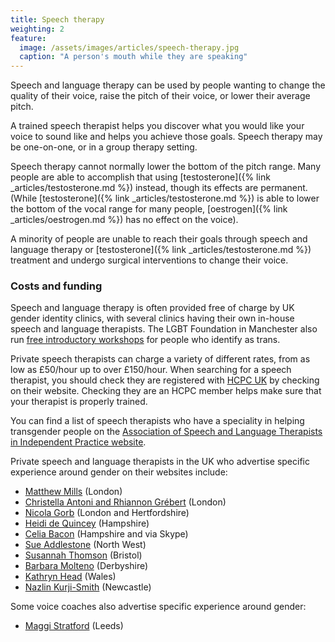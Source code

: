 ```yaml
---
title: Speech therapy
weighting: 2
feature:
  image: /assets/images/articles/speech-therapy.jpg
  caption: "A person's mouth while they are speaking"
---
```


Speech and language therapy can be used by people wanting to change the quality of their voice, raise the pitch of their voice, or lower their average pitch. 

A trained speech therapist helps you discover what you would like your voice to sound like and helps you achieve those goals. Speech therapy may be one-on-one, or in a group therapy setting.

Speech therapy cannot normally lower the bottom of the pitch range. Many people are able to accomplish that using [testosterone]({% link _articles/testosterone.md %}) instead, though its effects are permanent. (While [testosterone]({% link _articles/testosterone.md %}) is able to lower the bottom of the vocal range for many people, [oestrogen]({% link _articles/oestrogen.md %}) has no effect on the voice).

A minority of people are unable to reach their goals through speech and language therapy or [testosterone]({% link _articles/testosterone.md %}) treatment and undergo surgical interventions to change their voice.

### Costs and funding

Speech and language therapy is often provided free of charge by UK gender identity clinics, with several clinics having their own in-house speech and language therapists. The LGBT Foundation in Manchester also run [free introductory workshops](https://lgbt.foundation/who-we-help/trans-people/voice-coaching) for people who identify as trans.

Private speech therapists can charge a variety of different rates, from as low as £50/hour up to over £150/hour. When searching for a speech therapist, you should check they are registered with [HCPC UK](https://www.hcpc-uk.org/) by checking on their website. Checking they are an HCPC member helps make sure that your therapist is properly trained.

You can find a list of speech therapists who have a speciality in helping transgender people on the [Association of Speech and Language Therapists in Independent Practice website](https://www.helpwithtalking.com/Member-Directory-specialty-23).

Private speech and language therapists in the UK who advertise specific experience around gender on their websites include:

- [Matthew Mills](http://www.matthewmills.uk.com/) (London)
- [Christella Antoni and Rhiannon Grébert](http://www.christellaantoni.co.uk/) (London)
- [Nicola Gorb](https://voicecommunicationclinic.com/) (London and Hertfordshire)
- [Heidi de Quincey](http://www.heididequincey.co.uk/) (Hampshire)
- [Celia Bacon](http://vox-humana.net/) (Hampshire and via Skype)
- [Sue Addlestone](http://www.sueaddlestone.co.uk) (North West)
- [Susannah Thomson](http://southbristolvoicetherapy.co.uk) (Bristol)
- [Barbara Molteno](http://www.vocalisptp.co.uk) (Derbyshire)
- [Kathryn Head](http://www.speech.org.uk/Speech_Therapy_Voice_Feminisation.html) (Wales)
- [Nazlin Kurji-Smith](https://www.northerngendernetwork.co.uk/) (Newcastle)

Some voice coaches also advertise specific experience around gender:

- [Maggi Stratford](https://www.maggistratford.com/) (Leeds)

